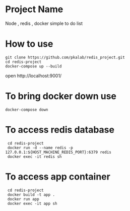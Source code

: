 # Project Name

Node , redis , docker simple to do list

# How to use

```
git clone https://github.com/pkalab/redis_project.git
cd redis-project
docker-compose up --build
```

open http://localhost:9001/

# To bring docker down use

```
docker-compose down
```

# To access redis database

```
 cd redis-project
 docker run -d --name redis -p 127.0.0.1:${HOST_MACHINE_REDIS_PORT}:6379 redis
 docker exec -it redis sh
```

# To access app container

```
 cd redis-project
 docker build -t app .
 docker run app
 docker exec -it app sh
```
